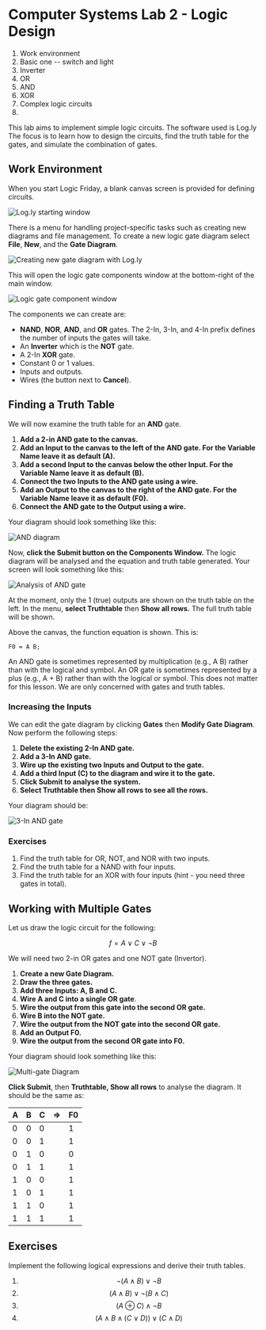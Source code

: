# Computer Systems Lab 2 - Logic Design

<script src="https://cdn.mathjax.org/mathjax/latest/MathJax.js?config=TeX-AMS-MML_HTMLorMML" type="text/javascript"></script>

1. Work environment
2. Basic one -- switch and light
3. Inverter
4. OR
5. AND
6. XOR
7. Complex logic circuits
8. 





This lab aims to implement simple logic circuits. The software used is Log.ly The focus is to learn how to design the circuits, find the truth table for the gates, and simulate the combination of gates.

## Work Environment

When you start Logic Friday, a blank canvas screen is provided for defining circuits.

![Log.ly starting window](logic-friday-start.png)

There is a menu for handling project-specific tasks such as creating new diagrams and file management. To create a new logic gate diagram select **File**, **New**, and the **Gate Diagram**.

![Creating new gate diagram with Log.ly](logic-friday-new-gate.png)

This will open the logic gate components window at the bottom-right of the main window.

![Logic gate component window](logic-friday-components.png)

The components we can create are:

- **NAND**, **NOR**, **AND**, and **OR** gates. The 2-In, 3-In, and 4-In prefix defines the number of inputs the gates will take.
- An **Inverter** which is the **NOT** gate.
- A 2-In **XOR** gate.
- Constant 0 or 1 values.
- Inputs and outputs.
- Wires (the button next to **Cancel**).

## Finding a Truth Table

We will now examine the truth table for an **AND** gate.

1. **Add a 2-in AND gate to the canvas.**
2. **Add an Input to the canvas to the left of the AND gate. For the Variable Name leave it as default (A).**
3. **Add a second Input to the canvas below the other Input. For the Variable Name leave it as default (B).**
4. **Connect the two Inputs to the AND gate using a wire.**
5. **Add an Output to the canvas to the right of the AND gate. For the Variable Name leave it as default (F0).**
6. **Connect the AND gate to the Output using a wire.**

Your diagram should look something like this:

![AND diagram](and-diagram.png)

Now, **click the Submit button on the Components Window.** The logic diagram will be analysed and the equation and truth table generated. Your screen will look something like this:

![Analysis of AND gate](logic-friday-and-analysis.png)

At the moment, only the 1 (true) outputs are shown on the truth table on the left. In the menu, **select Truthtable** then **Show all rows.** The full truth table will be shown.

Above the canvas, the function equation is shown. This is:

```
F0 = A B;
```

An AND gate is sometimes represented by multiplication (e.g., A B) rather than with the logical and symbol. An OR gate is sometimes represented by a plus (e.g., A + B) rather than with the logical or symbol. This does not matter for this lesson. We are only concerned with gates and truth tables.

### Increasing the Inputs

We can edit the gate diagram by clicking **Gates** then **Modify Gate Diagram**. Now perform the following steps:

1. **Delete the existing 2-In AND gate.**
2. **Add a 3-In AND gate.**
3. **Wire up the existing two Inputs and Output to the gate.**
4. **Add a third Input (C) to the diagram and wire it to the gate.**
5. **Click Submit to analyse the system.**
6. **Select Truthtable then Show all rows to see all the rows.**

Your diagram should be:

![3-In AND gate](3-in-and.png)

### Exercises

1. Find the truth table for OR, NOT, and NOR with two inputs.
2. Find the truth table for a NAND with four inputs.
3. Find the truth table for an XOR with four inputs (hint - you need three gates in total).

## Working with Multiple Gates

Let us draw the logic circuit for the following:


$$
f = A \lor C \lor ¬B
$$


We will need two 2-in OR gates and one NOT gate (Invertor).

1. **Create a new Gate Diagram.**
2. **Draw the three gates.**
3. **Add three Inputs: A, B and C.**
4. **Wire A and C into a single OR gate**.
5. **Wire the output from this gate into the second OR gate.**
6. **Wire B into the NOT gate.**
7. **Wire the output from the NOT gate into the second OR gate.**
8. **Add an Output F0.**
9. **Wire the output from the second OR gate into F0.**

Your diagram should look something like this:

![Multi-gate Diagram](multi-gate.png)

**Click Submit**, then **Truthtable, Show all rows** to analyse the diagram. It should be the same as:

| A    | B    | C    | =>   | F0   |
| ---- | ---- | ---- | ---- | ---- |
| 0    | 0    | 0    |      | 1    |
| 0    | 0    | 1    |      | 1    |
| 0    | 1    | 0    |      | 0    |
| 0    | 1    | 1    |      | 1    |
| 1    | 0    | 0    |      | 1    |
| 1    | 0    | 1    |      | 1    |
| 1    | 1    | 0    |      | 1    |
| 1    | 1    | 1    |      | 1    |

## Exercises

Implement the following logical expressions and derive their truth tables.

1. $$¬(A \land B) \lor ¬B$$
2. $$(A \land B) \lor ¬(B \land C)$$
3. $$(A \oplus C) \land ¬B$$
4. $$(A \land B \land (C \lor D)) \lor (C \land D)$$
